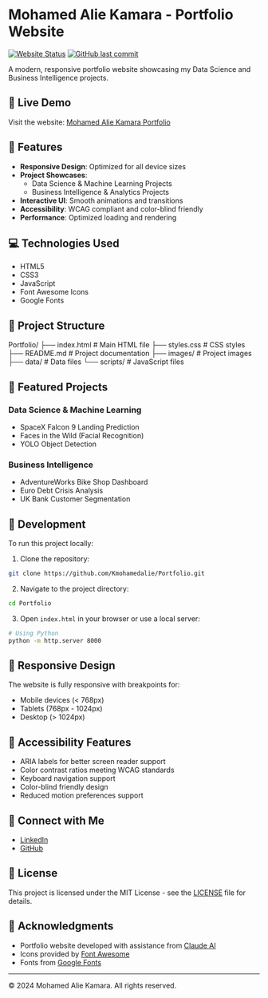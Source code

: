 # Mohamed Alie Kamara - Portfolio Website

[![Website Status](https://img.shields.io/website?url=https%3A%2F%2Fkmohamedalie.github.io%2FPortfolio%2F)](https://kmohamedalie.github.io/Portfolio/)
[![GitHub last commit](https://img.shields.io/github/last-commit/Kmohamedalie/Portfolio)](https://github.com/Kmohamedalie/Portfolio/commits/master)

A modern, responsive portfolio website showcasing my Data Science and Business Intelligence projects.

## 🌟 Live Demo

Visit the website: [Mohamed Alie Kamara Portfolio](https://kmohamedalie.github.io/Portfolio/)

## 🚀 Features

- **Responsive Design**: Optimized for all device sizes
- **Project Showcases**:
  - Data Science & Machine Learning Projects
  - Business Intelligence & Analytics Projects
- **Interactive UI**: Smooth animations and transitions
- **Accessibility**: WCAG compliant and color-blind friendly
- **Performance**: Optimized loading and rendering

## 💻 Technologies Used

- HTML5
- CSS3
- JavaScript
- Font Awesome Icons
- Google Fonts

## 📂 Project Structure

Portfolio/
├── index.html # Main HTML file
├── styles.css # CSS styles
├── README.md # Project documentation
├── images/ # Project images
├── data/ # Data files
└── scripts/ # JavaScript files

## 🎯 Featured Projects

### Data Science & Machine Learning

- SpaceX Falcon 9 Landing Prediction
- Faces in the Wild (Facial Recognition)
- YOLO Object Detection

### Business Intelligence

- AdventureWorks Bike Shop Dashboard
- Euro Debt Crisis Analysis
- UK Bank Customer Segmentation

## 🔧 Development

To run this project locally:

1. Clone the repository:

```bash
git clone https://github.com/Kmohamedalie/Portfolio.git
```

2. Navigate to the project directory:

```bash
cd Portfolio
```

3. Open `index.html` in your browser or use a local server:

```bash
# Using Python
python -m http.server 8000
```

## 📱 Responsive Design

The website is fully responsive with breakpoints for:

- Mobile devices (< 768px)
- Tablets (768px - 1024px)
- Desktop (> 1024px)

## 🌈 Accessibility Features

- ARIA labels for better screen reader support
- Color contrast ratios meeting WCAG standards
- Keyboard navigation support
- Color-blind friendly design
- Reduced motion preferences support

## 🔗 Connect with Me

- [LinkedIn](https://www.linkedin.com/in/mohamed-alie-kamara-8765941a4/)
- [GitHub](https://github.com/Kmohamedalie)

## 📄 License

This project is licensed under the MIT License - see the [LICENSE](LICENSE) file for details.

## 🙏 Acknowledgments

- Portfolio website developed with assistance from [Claude AI](https://www.anthropic.com/claude)
- Icons provided by [Font Awesome](https://fontawesome.com/)
- Fonts from [Google Fonts](https://fonts.google.com/)

---

© 2024 Mohamed Alie Kamara. All rights reserved.
